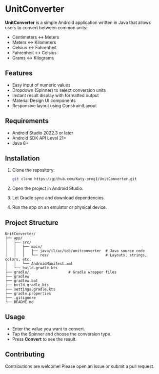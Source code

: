 # UnitConverter

**UnitConverter** is a simple Android application written in Java that allows users to convert between common units:

* Centimeters ↔ Meters
* Meters ↔ Kilometers
* Celsius ↔ Fahrenheit
* Fahrenheit ↔ Celsius
* Grams ↔ Kilograms

## Features

* Easy input of numeric values
* Dropdown (Spinner) to select conversion units
* Instant result display with formatted output
* Material Design UI components
* Responsive layout using ConstraintLayout

## Requirements

* Android Studio 2022.3 or later
* Android SDK API Level 21+
* Java 8+

## Installation

1. Clone the repository:

   ```bash
   git clone https://github.com/Katy-prog1/UnitConverter.git
   ```
2. Open the project in Android Studio.
3. Let Gradle sync and download dependencies.
4. Run the app on an emulator or physical device.

## Project Structure

```
UnitConverter/
├── app/
│   ├── src/
│   │   ├── main/
│   │   │   ├── java/il/ac/tcb/unitconverter  # Java source code
│   │   │   └── res/                          # Layouts, strings, colors, etc.
│   │   └── AndroidManifest.xml
│   └── build.gradle.kts
├── gradle/                  # Gradle wrapper files
├── gradlew
├── gradlew.bat
├── build.gradle.kts
├── settings.gradle.kts
├── gradle.properties
├── .gitignore
└── README.md
```

## Usage

* Enter the value you want to convert.
* Tap the Spinner and choose the conversion type.
* Press **Convert** to see the result.

## Contributing

Contributions are welcome! Please open an issue or submit a pull request.


